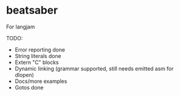 # beatsaber
For langjam

TODO:

- Error reporting done
- String literals done
- Extern "C" blocks
- Dynamic linking (grammar supported, still needs emitted asm for dlopen)
- Docs/more examples
- Gotos done

